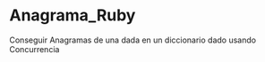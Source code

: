 Anagrama_Ruby
=============

Conseguir Anagramas de una dada en un diccionario dado usando Concurrencia
